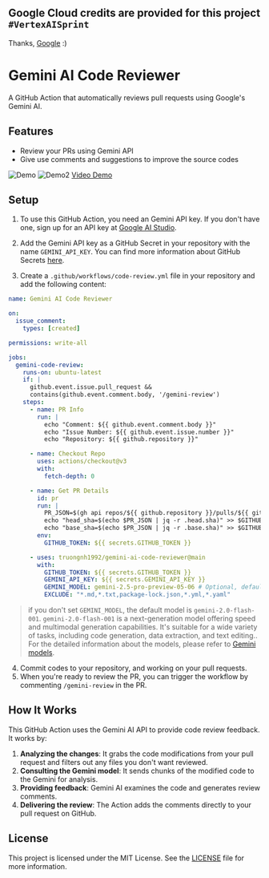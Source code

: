 ## Google Cloud credits are provided for this project `#VertexAISprint`
Thanks, [Google](https://github.com/google) :)

# Gemini AI Code Reviewer

A GitHub Action that automatically reviews pull requests using Google's Gemini AI.

## Features

- Review your PRs using Gemini API
- Give use comments and suggestions to improve the source codes

![Demo](./Demo.png)
![Demo2](./Demo2.png)
[Video Demo](https://www.youtube.com/watch?v=pc1ffEFMIQo)

## Setup

1. To use this GitHub Action, you need an Gemini API key. If you don't have one, sign up for an API key
   at [Google AI Studio](https://makersuite.google.com/app/apikey).

2. Add the Gemini API key as a GitHub Secret in your repository with the name `GEMINI_API_KEY`. You can find more
   information about GitHub Secrets [here](https://docs.github.com/en/actions/reference/encrypted-secrets).

3. Create a `.github/workflows/code-review.yml` file in your repository and add the following content:

```yaml
name: Gemini AI Code Reviewer

on:
  issue_comment:
    types: [created]

permissions: write-all

jobs:
  gemini-code-review:
    runs-on: ubuntu-latest
    if: |
      github.event.issue.pull_request &&
      contains(github.event.comment.body, '/gemini-review')
    steps:
      - name: PR Info
        run: |
          echo "Comment: ${{ github.event.comment.body }}"
          echo "Issue Number: ${{ github.event.issue.number }}"
          echo "Repository: ${{ github.repository }}"

      - name: Checkout Repo
        uses: actions/checkout@v3
        with:
          fetch-depth: 0

      - name: Get PR Details
        id: pr
        run: |
          PR_JSON=$(gh api repos/${{ github.repository }}/pulls/${{ github.event.issue.number }})
          echo "head_sha=$(echo $PR_JSON | jq -r .head.sha)" >> $GITHUB_OUTPUT
          echo "base_sha=$(echo $PR_JSON | jq -r .base.sha)" >> $GITHUB_OUTPUT
        env:
          GITHUB_TOKEN: ${{ secrets.GITHUB_TOKEN }}

      - uses: truongnh1992/gemini-ai-code-reviewer@main
        with:
          GITHUB_TOKEN: ${{ secrets.GITHUB_TOKEN }}
          GEMINI_API_KEY: ${{ secrets.GEMINI_API_KEY }}
          GEMINI_MODEL: gemini-2.5-pro-preview-05-06 # Optional, default is `gemini-2.0-flash-001`
          EXCLUDE: "*.md,*.txt,package-lock.json,*.yml,*.yaml"
```
> if you don't set `GEMINI_MODEL`, the default model is `gemini-2.0-flash-001`. `gemini-2.0-flash-001` is a next-generation model offering speed and multimodal generation capabilities.  It's suitable for a wide variety of tasks, including code generation, data extraction, and text editing.. For the detailed information about the models, please refer to [Gemini models](https://ai.google.dev/gemini-api/docs/models/gemini).
4. Commit codes to your repository, and working on your pull requests.
5. When you're ready to review the PR, you can trigger the workflow by commenting `/gemini-review` in the PR.

## How It Works

This GitHub Action uses the Gemini AI API to provide code review feedback. It works by:

1. **Analyzing the changes**: It grabs the code modifications from your pull request and filters out any files you don't want reviewed.
2. **Consulting the Gemini model**: It sends chunks of the modified code to the Gemini for analysis.
3. **Providing feedback**: Gemini AI examines the code and generates review comments.
4. **Delivering the review**: The Action adds the comments directly to your pull request on GitHub.

## License

This project is licensed under the MIT License. See the [LICENSE](LICENSE) file for more information.
